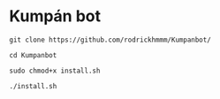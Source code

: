 # Kumpán bot

```git clone https://github.com/rodrickhmmm/Kumpanbot/```

```cd Kumpanbot```

```sudo chmod+x install.sh```

```./install.sh```
